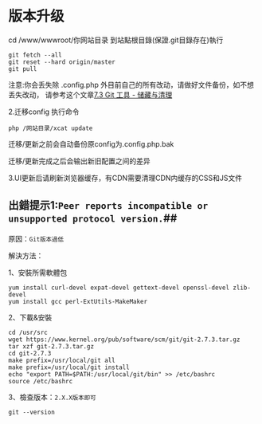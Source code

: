 # 版本升级
cd /www/wwwroot/你网站目录
到站點根目錄(保證.git目錄存在)執行

```
git fetch --all
git reset --hard origin/master
git pull
```
注意:你会丢失除 .config.php 外目前自己的所有改动，请做好文件备份，如不想丢失改动，
请参考这个文章[7.3 Git 工具 - 储藏与清理](https://git-scm.com/book/zh/v2/Git-%E5%B7%A5%E5%85%B7-%E5%82%A8%E8%97%8F%E4%B8%8E%E6%B8%85%E7%90%86)

2.迁移config
执行命令

`php /网站目录/xcat update`

迁移/更新之前会自动备份原config为.config.php.bak

迁移/更新完成之后会输出新旧配置之间的差异

3.UI更新后请刷新浏览器缓存，有CDN需要清理CDN内缓存的CSS和JS文件

## 出錯提示1:```Peer reports incompatible or unsupported protocol version.```##

原因：```Git版本過低```

解決方法：

1、安裝所需軟體包
```
yum install curl-devel expat-devel gettext-devel openssl-devel zlib-devel 
yum install gcc perl-ExtUtils-MakeMaker
```
2、下載&安裝
```
cd /usr/src
wget https://www.kernel.org/pub/software/scm/git/git-2.7.3.tar.gz
tar xzf git-2.7.3.tar.gz
cd git-2.7.3
make prefix=/usr/local/git all
make prefix=/usr/local/git install
echo "export PATH=$PATH:/usr/local/git/bin" >> /etc/bashrc
source /etc/bashrc
```
3、檢查版本：```2.X.X版本即可```
```
git --version
```
